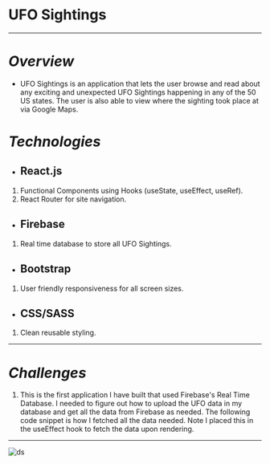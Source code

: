 
# UFO Sightings
---
# *Overview*
- UFO Sightings is an application that lets the user browse and read about any exciting and unexpected UFO Sightings happening in any of the 50 US states. The user is also able to view where the sighting took place at via Google Maps.
# *Technologies*
- ## React.js
 1. Functional Components using Hooks (useState, useEffect, useRef).
 2. React Router for site navigation.
 - ## Firebase
 1. Real time database to store all UFO Sightings.
 - ## Bootstrap
 1. User friendly responsiveness for all screen sizes.
  - ## CSS/SASS
 1. Clean reusable styling.
 ---
 # *Challenges*
 1. This is the first application I have built that used Firebase's Real Time Database. I needed to figure out how to upload the UFO data in my database and get all the data from Firebase as needed. The following code snippet is how I fetched all the data needed. Note I placed this in the useEffect hook to fetch the data upon rendering.
 ---
![ds](https://user-images.githubusercontent.com/19699378/210435117-5488a4d0-dac1-4828-b7b7-707bb079a49d.JPG)


 

 
 
